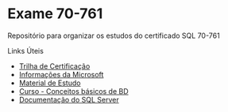 # Exame 70-761

Repositório para organizar os estudos do certificado SQL 70-761

Links Úteis

* [Trilha de Certificação](https://www.microsoft.com/pt-br/learning/mcsa-sql2016-database-development-certification.aspx)
* [Informações da Microsoft](https://www.microsoft.com/pt-br/learning/exam-70-761.aspx)
* [Material de Estudo](https://www.mssqltips.com/sqlservertip/4644/sql-server-exam-70761-study-material-for-querying-data-with-transactsql)
* [Curso - Conceitos básicos de BD](https://mva.microsoft.com/pt-br/training-courses/conceitos-bsicos-de-bancos-de-dados-8243?l=oQmVTV77_3904984382)
* [Documentação do SQL Server](https://docs.microsoft.com/pt-br/sql/sql-server/)
